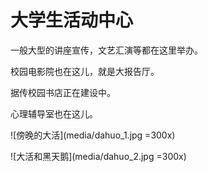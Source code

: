 # 大学生活动中心

一般大型的讲座宣传，文艺汇演等都在这里举办。

校园电影院也在这儿，就是大报告厅。

据传校园书店正在建设中。

心理辅导室也在这儿。

![傍晚的大活](media/dahuo_1.jpg =300x)

![大活和黑天鹅](media/dahuo_2.jpg =300x)

